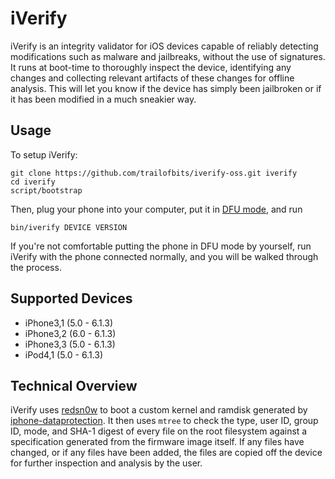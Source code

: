 # iVerify

iVerify is an integrity validator for iOS devices capable of reliably detecting
modifications such as malware and jailbreaks, without the use of signatures. It
runs at boot-time to thoroughly inspect the device, identifying any changes and
collecting relevant artifacts of these changes for offline analysis.  This will
let you know if the device has simply been jailbroken or if it has been
modified in a much sneakier way.

## Usage

To setup iVerify:

    git clone https://github.com/trailofbits/iverify-oss.git iverify
    cd iverify
    script/bootstrap

Then, plug your phone into your computer, put it in [DFU
mode](http://theiphonewiki.com/wiki/DFU_Mode), and run

    bin/iverify DEVICE VERSION

If you're not comfortable putting the phone in DFU mode by yourself, run
iVerify with the phone connected normally, and you will be walked through the
process.

## Supported Devices

* iPhone3,1 (5.0 - 6.1.3)
* iPhone3,2 (6.0 - 6.1.3)
* iPhone3,3 (5.0 - 6.1.3)
* iPod4,1   (5.0 - 6.1.3)

## Technical Overview

iVerify uses [redsn0w](http://www.redsn0w.us) to boot a custom kernel and
ramdisk generated by
[iphone-dataprotection](http://code.google.com/p/iphone-dataprotection/). It
then uses `mtree` to check the type, user ID, group ID, mode, and SHA-1 digest
of every file on the root filesystem against a specification generated from the
firmware image itself. If any files have changed, or if any files have been
added, the files are copied off the device for further inspection and analysis
by the user.

